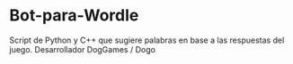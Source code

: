 # Bot-para-Wordle
Script de Python y C++ que sugiere palabras en base a las respuestas del juego. Desarrollador DogGames / Dogo
